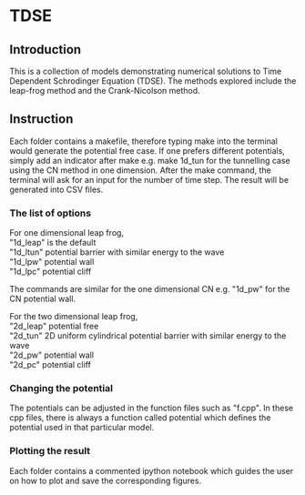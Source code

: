 # TDSE

## Introduction
This is a collection of models demonstrating numerical solutions to Time Dependent Schrodinger Equation (TDSE). The methods explored include the leap-frog method and the Crank-Nicolson method.
## Instruction
Each folder contains a makefile, therefore typing make into the terminal would generate the potential free case. If one prefers different potentials, simply add an indicator after make e.g. make 1d_tun for the tunnelling case using the CN method in one dimension. After the make command, the terminal will ask for an input for the number of time step. The result will be generated into CSV files. 

### The list of options
For one dimensional leap frog,<br />
"1d_leap" is the default<br />
"1d_ltun" potential barrier with similar energy to the wave<br />
"1d_lpw" potential wall<br />
"1d_lpc" potential cliff<br />

The commands are similar for the one dimensional CN e.g. "1d_pw" for the CN potential wall.

For the two dimensional leap frog, <br />
"2d_leap" potential free<br />
"2d_tun" 2D uniform cylindrical potential barrier with similar energy to the wave<br />
"2d_pw" potential wall<br />
"2d_pc" potential cliff<br />

### Changing the potential
The potentials can be adjusted in the function files such as "f.cpp". In these cpp files, there is always a function called potential which defines the potential used in that particular model.

### Plotting the result
Each folder contains a commented ipython notebook which guides the user on how to plot and save the corresponding figures. 
